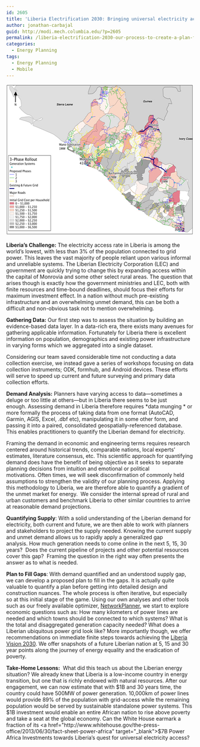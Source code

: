 ```yaml
---
id: 2605
title: 'Liberia Electrification 2030: Bringing universal electricity access to Liberia'
author: jonathan-carbajal
guid: http://modi.mech.columbia.edu/?p=2605
permalink: /liberia-electrification-2030-our-process-to-create-a-plan-for-universal-electricity-access-across-liberia/
categories:
  - Energy Planning
tags:
  - Energy Planning
  - Mobile
---
```

<img class="alignnone size-full wp-image-2636" alt="LiberiaElectrification" src="/assets/uploads/blog/2013/09/LiberiaElectrification.jpg" width="576" height="407" />   
  
**Liberia&#8217;s Challenge:** The electricity access rate in Liberia is among the world’s lowest, with less than 3% of the population connected to grid power. This leaves the vast majority of people reliant upon various informal and unreliable systems. <!--more-->The Liberian Electricity Corporation (LEC) and government are quickly trying to change this by expanding access within the capital of Monrovia and some other select rural areas. The question that arises though is exactly how the government ministries and LEC, both with finite resources and time-bound deadlines, should focus their efforts for maximum investment effect. In a nation without much pre-existing infrastructure and an overwhelming unmet demand, this can be both a difficult and non-obvious task not to mention overwhelming. 

  
  
**Gathering Data:** Our first step was to assess the situation by building an evidence-based data layer. In a data-rich era, there exists many avenues for gathering applicable information. Fortunately for Liberia there is excellent information on population, demographics and existing power infrastructure in varying forms which we aggregated into a single dataset.   
  
Considering our team saved considerable time not conducting a data collection exercise, we instead gave a series of workshops focusing on data collection instruments; ODK, formhub, and Android devices. These efforts will serve to speed up current and future surveying and primary data collection efforts.   
  
**Demand Analysis:** Planners have varying access to data—sometimes a deluge or too little at others—but in Liberia there seems to be just enough. Assessing demand in Liberia therefore requires *data munging * or more formally the process of taking data from one format (AutoCAD, Garmin, AGIS, Excel, .dbf etc), manipulating it in some other form, and passing it into a paired, consolidated geospatially-referenced database. This enables practitioners to quantify the Liberian demand for electricity.   
  
Framing the demand in economic and engineering terms requires research centered around historical trends, comparable nations, local experts&#8217; estimates, literature consensus, etc. This scientific approach for quantifying demand does have the benefit of being objective as it seeks to separate planning decisions from intuition and emotional or political motivations. Often times, we will seek disconfirmation of commonly held assumptions to strengthen the validity of our planning process. Applying this methodology to Liberia, we are therefore able to quantify a gradient of the unmet market for energy.  We consider the internal spread of rural and urban customers and benchmark Liberia to other similar countries to arrive at reasonable demand projections.   
  
**Quantifying Supply**: With a solid understanding of the Liberian demand for electricity, both current and future, we are then able to work with planners and stakeholders to project the supply needed. Knowing the current supply and unmet demand allows us to rapidly apply a generalized gap analysis. How much generation needs to come online in the next 5, 15, 30 years?  Does the current pipeline of projects and other potential resources cover this gap?  Framing the question in the right way often presents the answer as to what is needed.   
  
**Plan to Fill Gaps**: With demand quantified and an understood supply gap, we can develop a proposed plan to fill in the gaps. It is actually quite valuable to quantify a plan before getting into detailed design and construction nuances. The whole process is often iterative, but especially so at this initial stage of the game. Using our own analyses and other tools such as our freely available optimizer, [NetworkPlanner][1], we start to explore economic questions such as: How many kilometers of power lines are needed and which towns should be connected to which systems? What is the total and disaggregated generation capacity needed? What does a Liberian ubiquitous power grid look like? More importantly though, we offer recommendations on immediate finite steps towards achieving the <a href="http://cdcliberia.org/Vision_2030_draft.pdf" target="_blank">Liberia Vision 2030</a>. We offer snapshots of a future Liberian nation at 5, 15 and 30 year points along the journey of energy equality and the eradication of poverty.   
  
**Take-Home Lessons:**  What did this teach us about the Liberian energy situation? We already knew that Liberia is a low-income country in energy transition, but one that is richly endowed with natural resources. After our engagement, we can now estimate that with $1B and 30 years time, the country could have 500MW of power generation. 10,000km of power lines would provide 89% of the population with grid-access while the remaining population would be served by sustainable standalone power systems. This $1B investment would enable an entire African nation to rise above poverty and take a seat at the global economy. Can the White House earmark a fraction of its <a href="http://www.whitehouse.gov/the-press-office/2013/06/30/fact-sheet-power-africa" target="_blank">$7B Power Africa Investments</a> towards Liberia&#8217;s quest for universal electricity access?

 [1]: http://networkplanner.modilabs.org/